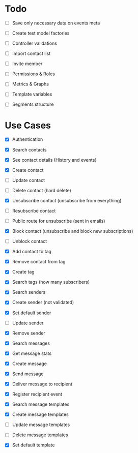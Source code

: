 # Todo

- [ ] Save only necessary data on events meta
- [ ] Create test model factories
- [ ] Controller validations

- [ ] Import contact list
- [ ] Invite member
- [ ] Permissions & Roles
- [ ] Metrics & Graphs
- [ ] Template variables
- [ ] Segments structure

# Use Cases

- [x] Authentication
- [x] Search contacts
- [x] See contact details (History and events)
- [x] Create contact
- [ ] Update contact
- [ ] Delete contact (hard delete)
- [x] Unsubscribe contact (unsubscribe from everything)
- [ ] Resubscribe contact
- [ ] Public route for unsubscribe (sent in emails)
- [x] Block contact (unsubscribe and block new subscriptions)
- [ ] Unblock contact
- [x] Add contact to tag
- [x] Remove contact from tag
- [x] Create tag
- [x] Search tags (how many subscribers)
- [x] Search senders
- [x] Create sender (not validated)
- [x] Set default sender
- [ ] Update sender
- [x] Remove sender
- [x] Search messages
- [x] Get message stats
- [x] Create message
- [x] Send message
- [x] Deliver message to recipient
- [x] Register recipient event
- [x] Search message templates
- [x] Create message templates
- [ ] Update message templates
- [ ] Delete message templates
- [x] Set default template

